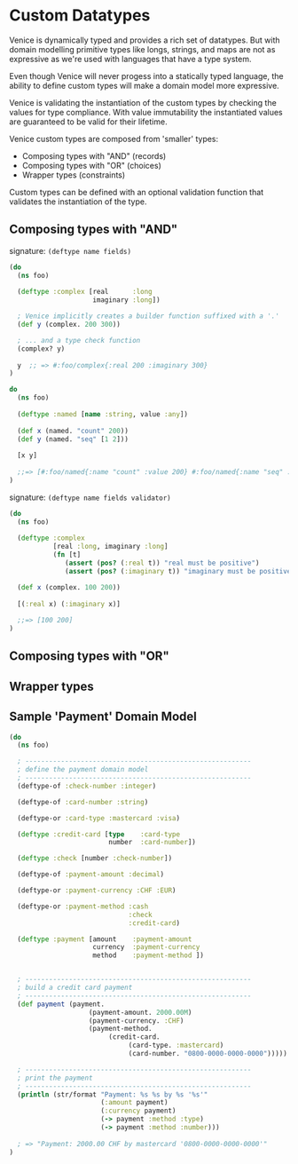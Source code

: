# Custom Datatypes

Venice is dynamically typed and provides a rich set of datatypes. But with domain
modelling primitive types like longs, strings, and maps are not as expressive as 
we're used with languages that have a type system.

Even though Venice will never progess into a statically typed language, the ability
to define custom types will make a domain model more expressive. 

Venice is validating the instantiation of the custom types by checking the values 
for type compliance. With value immutability the instantiated values are guaranteed
to be valid for their lifetime.

Venice custom types are composed from 'smaller' types:

- Composing types with "AND" (records)
- Composing types with "OR" (choices)
- Wrapper types (constraints)

Custom types can be defined with an optional validation function that validates
the instantiation of the type.



## Composing types with "AND"


signature: `(deftype name fields)` 

```clojure
(do
  (ns foo)
  
  (deftype :complex [real      :long
                     imaginary :long]) 

  ; Venice implicitly creates a builder function suffixed with a '.'
  (def y (complex. 200 300))

  ; ... and a type check function 
  (complex? y)
  
  y  ;; => #:foo/complex{:real 200 :imaginary 300}
)
```

```clojure
do
  (ns foo)
  
  (deftype :named [name :string, value :any]) 
  
  (def x (named. "count" 200))
  (def y (named. "seq" [1 2]))
  
  [x y]
  
  ;;=> [#:foo/named{:name "count" :value 200} #:foo/named{:name "seq" :value [1 2]}]
)
```


signature: `(deftype name fields validator)`

```clojure
(do
  (ns foo)
  
  (deftype :complex
           [real :long, imaginary :long]
           (fn [t]
              (assert (pos? (:real t)) "real must be positive")
              (assert (pos? (:imaginary t)) "imaginary must be positive")))

  (def x (complex. 100 200))
  
  [(:real x) (:imaginary x)]
  
  ;;=> [100 200]
)
```

## Composing types with "OR"


## Wrapper types




## Sample 'Payment' Domain Model

```clojure
(do
  (ns foo)

  ; ---------------------------------------------------------
  ; define the payment domain model
  ; ---------------------------------------------------------
  (deftype-of :check-number :integer)

  (deftype-of :card-number :string)

  (deftype-or :card-type :mastercard :visa)

  (deftype :credit-card [type    :card-type 
                         number  :card-number])

  (deftype :check [number :check-number])

  (deftype-of :payment-amount :decimal)

  (deftype-or :payment-currency :CHF :EUR)

  (deftype-or :payment-method :cash
                              :check
                              :credit-card)

  (deftype :payment [amount    :payment-amount
                     currency  :payment-currency
                     method    :payment-method ])


  ; ---------------------------------------------------------
  ; build a credit card payment
  ; ---------------------------------------------------------
  (def payment (payment.
                    (payment-amount. 2000.00M)
                    (payment-currency. :CHF)
                    (payment-method.
                         (credit-card.
                              (card-type. :mastercard)
                              (card-number. "0800-0000-0000-0000")))))

  ; ---------------------------------------------------------
  ; print the payment
  ; ---------------------------------------------------------
  (println (str/format "Payment: %s %s by %s '%s'"
                       (:amount payment)
                       (:currency payment)
                       (-> payment :method :type)
                       (-> payment :method :number)))
            
  ; => "Payment: 2000.00 CHF by mastercard '0800-0000-0000-0000'"  
)
```

